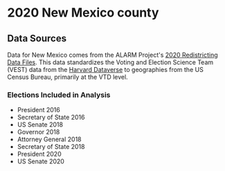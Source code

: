# 2020 New Mexico county

## Data Sources
Data for New Mexico comes from the ALARM Project's [2020 Redistricting Data Files](https://alarm-redist.github.io/posts/2021-08-10-census-2020/).
This data standardizes the Voting and Election Science Team (VEST) data from the [Harvard Dataverse](https://dataverse.harvard.edu/dataverse/electionscience) to geographies from the US Census Bureau, primarily at the VTD level.

### Elections Included in Analysis
  - President 2016
  - Secretary of State 2016
  - US Senate 2018
  - Governor 2018
  - Attorney General 2018
  - Secretary of State 2018
  - President 2020
  - US Senate 2020
